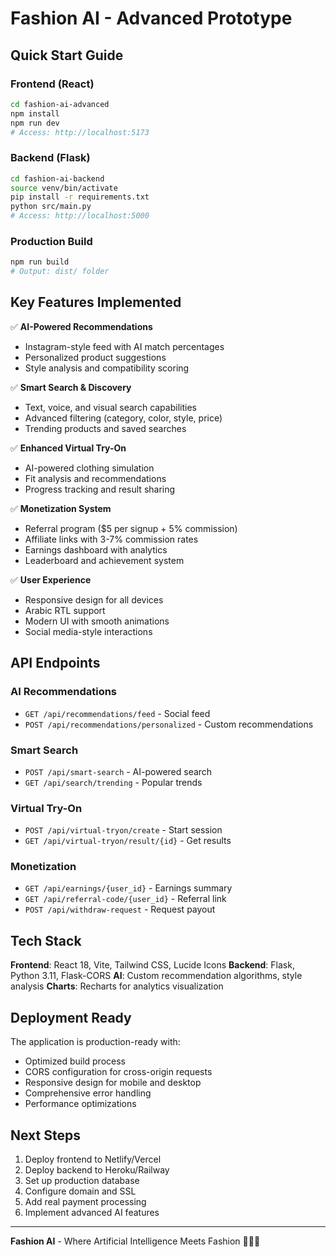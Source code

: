 # Fashion AI - Advanced Prototype

## Quick Start Guide

### Frontend (React)
```bash
cd fashion-ai-advanced
npm install
npm run dev
# Access: http://localhost:5173
```

### Backend (Flask)
```bash
cd fashion-ai-backend
source venv/bin/activate
pip install -r requirements.txt
python src/main.py
# Access: http://localhost:5000
```

### Production Build
```bash
npm run build
# Output: dist/ folder
```

## Key Features Implemented

✅ **AI-Powered Recommendations**
- Instagram-style feed with AI match percentages
- Personalized product suggestions
- Style analysis and compatibility scoring

✅ **Smart Search & Discovery**
- Text, voice, and visual search capabilities
- Advanced filtering (category, color, style, price)
- Trending products and saved searches

✅ **Enhanced Virtual Try-On**
- AI-powered clothing simulation
- Fit analysis and recommendations
- Progress tracking and result sharing

✅ **Monetization System**
- Referral program ($5 per signup + 5% commission)
- Affiliate links with 3-7% commission rates
- Earnings dashboard with analytics
- Leaderboard and achievement system

✅ **User Experience**
- Responsive design for all devices
- Arabic RTL support
- Modern UI with smooth animations
- Social media-style interactions

## API Endpoints

### AI Recommendations
- `GET /api/recommendations/feed` - Social feed
- `POST /api/recommendations/personalized` - Custom recommendations

### Smart Search
- `POST /api/smart-search` - AI-powered search
- `GET /api/search/trending` - Popular trends

### Virtual Try-On
- `POST /api/virtual-tryon/create` - Start session
- `GET /api/virtual-tryon/result/{id}` - Get results

### Monetization
- `GET /api/earnings/{user_id}` - Earnings summary
- `GET /api/referral-code/{user_id}` - Referral link
- `POST /api/withdraw-request` - Request payout

## Tech Stack

**Frontend**: React 18, Vite, Tailwind CSS, Lucide Icons
**Backend**: Flask, Python 3.11, Flask-CORS
**AI**: Custom recommendation algorithms, style analysis
**Charts**: Recharts for analytics visualization

## Deployment Ready

The application is production-ready with:
- Optimized build process
- CORS configuration for cross-origin requests
- Responsive design for mobile and desktop
- Comprehensive error handling
- Performance optimizations

## Next Steps

1. Deploy frontend to Netlify/Vercel
2. Deploy backend to Heroku/Railway
3. Set up production database
4. Configure domain and SSL
5. Add real payment processing
6. Implement advanced AI features

---

**Fashion AI** - Where Artificial Intelligence Meets Fashion 🤖👗✨

